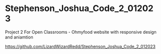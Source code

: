 # Stephenson_Joshua_Code_2_012023

Project 2 For Open Classrooms - Ohmyfood website with responsive design and aniamtion


https://github.com/LizardWizardRedd/Stephenson_Joshua_Code_2_012023
